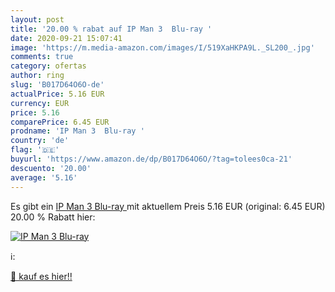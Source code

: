 ```yaml
---
layout: post
title: '20.00 % rabat auf IP Man 3  Blu-ray '
date: 2020-09-21 15:07:41
image: 'https://m.media-amazon.com/images/I/519XaHKPA9L._SL200_.jpg'
comments: true
category: ofertas
author: ring
slug: 'B017D64O6O-de'
actualPrice: 5.16 EUR
currency: EUR
price: 5.16
comparePrice: 6.45 EUR
prodname: 'IP Man 3  Blu-ray '
country: 'de'
flag: '🇩🇪'
buyurl: 'https://www.amazon.de/dp/B017D64O6O/?tag=tolees0ca-21'
descuento: '20.00'
average: '5.16'
---
```


Es gibt ein [IP Man 3  Blu-ray ](https://www.amazon.de/dp/B017D64O6O/?tag=tolees0ca-21) mit aktuellem Preis 5.16 EUR (original: 6.45 EUR) 20.00 % Rabatt hier:

[![IP Man 3  Blu-ray ](https://m.media-amazon.com/images/I/519XaHKPA9L._SL200_.jpg)](https://www.amazon.de/dp/B017D64O6O/?tag=tolees0ca-21)

ℹ️:


[🛒 kauf es hier!!](https://www.amazon.de/dp/B017D64O6O/?tag=tolees0ca-21)
